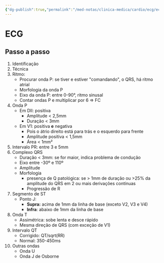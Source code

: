 ```yaml
---
{"dg-publish":true,"permalink":"/med-notas/clinica-medica/cardio/ecg/ecg/"}
---
```



# ECG
## Passo a passo
1. Identificação
2. Técnica
3. Ritmo:
	- Procurar onda P: se tiver e estiver "comandando", o QRS, há ritmo atrial
	- Morfologia da onda P
	- Eixo da onda P: entre 0-90°, ritmo sinusal
	- Contar ondas P e multiplicar por 6 => FC
4. Onda P
	- Em DII: positiva
		- Amplitude < 2,5mm
		- Duração < 3mm
	- Em V1: positiva **e** negativa
		- Pois o átrio direito está para trás e o esquerdo para frente
		- Amplitude positiva < 1,5mm
		- Área < 1mm²
5. Intervalo PR: entre 3 e 5mm
6. Complexo QRS
	- Duração < 3mm: se for maior, indica problema de condução
	- Eixo entre -30º e 110º
	- Amplitude 
	- Morfologia
		- presença de Q patológica: se > 1mm de duração ou >25% da amplitude do QRS em 2 ou mais derivações contínuas
		- Progressão de R
7. Segmento de ST
	- Ponto J: 
		- **Supra:** acima de 1mm da linha de base (exceto V2, V3 e V4)
		- **Infra**: abaixo de 1mm da linha de base
8. Onda T
	- Assimétrica: sobe lenta e desce rápido
	- Mesma direção de QRS (com exceção de V1)
9. Intervalo QT
	- Corrigido: QT/sqrt(RR)
	- Normal: 350-450ms 
11. Outras ondas
	- Onda U
	- Onda J de Osborne
